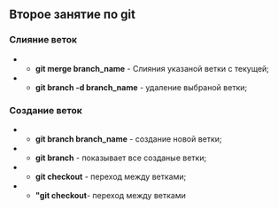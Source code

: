 ## Второе занятие по git 

### **Слияние веток**

* *  **git merge branch_name** - Слияния указаной ветки с текущей;

* * **git branch -d branch_name** - удаление выбраной ветки;
 
### **Создание веток** 

* * **git branch branch_name** - создание новой ветки;

* * **git branch** - показывает все созданые ветки;

* * **git checkout** - переход между ветками;

 * * **"git checkout**- переход между ветками

